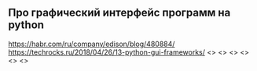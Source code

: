 
## Про графический интерфейс программ на python

<https://habr.com/ru/company/edison/blog/480884/>
<https://techrocks.ru/2018/04/26/13-python-gui-frameworks/>
<>
<>
<>
<>
<>
<>
